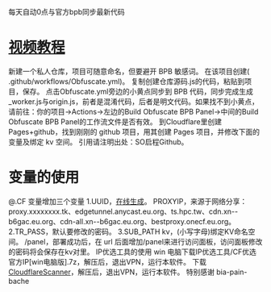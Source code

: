 每天自动0点与官方bpb同步最新代码
# <a href="https://youtu.be/sWy9gCBA5Lo" rel="nofollow">视频教程</a>

新建一个私人仓库，项目可随意命名，但要避开 BPB 敏感词。
在该项目创建(  .github/workflows/Obfuscate.yml)。
复制创建仓库源码.js的代码，粘贴到项目，保存。
点击Obfuscate.yml旁边的小黄点同步到 BPB 代码，同步完成生成_worker.js与origin.js，前者是混淆代码，后者是明文代码。如果找不到小黄点，请前往：你的项目→Actions→左边的Build Obfuscate BPB Panel→中间的Build Obfuscate BPB Panel的工作流文件是否有效。
到Cloudflare里创建Pages+github，找到刚刚的 github 项目，用其创建 Pages 项目，并修改下面的变量及绑定 kv 空间。
引用请注明出处：SO启程Github。


# 变量的使用
@.CF 变量增加三个变量
1.UUID，<a href="https://1024tools.com/uuid" rel="nofollow">在线生成</a>。
PROXYIP，来源于网络分享：proxy.xxxxxxxx.tk、edgetunnel.anycast.eu.org、ts.hpc.tw、cdn.xn--b6gac.eu.org、cdn-all.xn--b6gac.eu.org、bestproxy.onecf.eu.org。
2.TR_PASS，默认要修改的密码。
3.SUB_PATH
kv，(小写字母)绑定KV命名空间。
/panel，部署成功后，在 url 后面增加/panel来进行访问面板，访问面板修改的密码将会保存在kv对里。
IP优选工具的使用
win 电脑下载IP优选工具/CF优选官方IP[win电脑版].7z，解压后，退出VPN，运行本软件。
下载<a href="https://github.com/bia-pain-bache/Cloudflare-Clean-IP-Scanner/releases/tag/v2.2.5">CloudflareScanner</a>，解压后，退出VPN，运行本软件。
特别感谢
bia-pain-bache
